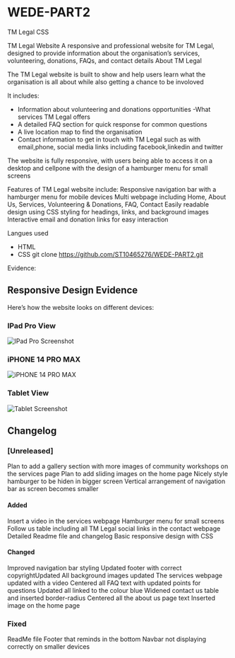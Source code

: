 # WEDE-PART2
TM Legal CSS 

TM Legal Website
A responsive and professional website for TM Legal, designed to provide information about the organisation’s services, volunteering, donations, FAQs, and contact details
About TM Legal

The TM Legal website is built to show and help users learn what the organisation is all about while also getting a chance to be  involoved

It includes:
- Information about volunteering and donations opportunities
-What services TM Legal offers
- A detailed FAQ section for quick response for common questions 
- A live location map to find the organisation
- Contact information to get in touch with TM Legal such as with email,phone, social media links including facebook,linkedin and twitter

The website is fully responsive, with users being able to access it on a desktop and cellpone with the design of a hamburger menu for small screens

Features of TM Legal website include:
Responsive navigation bar with a hamburger menu for mobile devices
Multi webpage including Home, About Us, Services, Volunteering & Donations, FAQ, Contact
Easily readable design using CSS styling for headings, links, and background images
Interactive email and donation links for easy interaction
  
Langues used
- HTML
- CSS
git clone https://github.com/ST10465276/WEDE-PART2.git

Evidence:
## Responsive Design Evidence
Here’s how the website looks on different devices:
### IPad Pro View
![ IPad Pro Screenshot](Images/Screenshot3.png)
### iPHONE 14 PRO MAX
![ iPHONE 14 PRO MAX](Images/Screenshot2.png)
### Tablet View
![Tablet Screenshot](Images/Screenshot1.png)

## Changelog
### [Unreleased]
Plan to add a gallery section with more images of community workshops on the services page
Plan to add sliding images on the home page
Nicely style hamburger to be hiden in bigger screen 
Vertical arrangement of navigation bar as screen becomes smaller
#### Added
Insert a video in the services webpage
Hamburger menu for small screens  
Follow us table including all TM Legal social links in the contact webpage
Detailed Readme file and changelog
Basic responsive design with CSS 
#### Changed 
Improved navigation bar styling 
Updated footer with correct copyrightUpdated
All background images updated
The services webpage updated with a video 
Centered all FAQ text with updated points for questions 
Updated all linked to the colour blue
Widened contact us table and inserted border-radius
Centered all the about us page text
Inserted image on the home page
### Fixed
ReadMe file
Footer that reminds in the bottom
Navbar not displaying correctly on smaller devices

